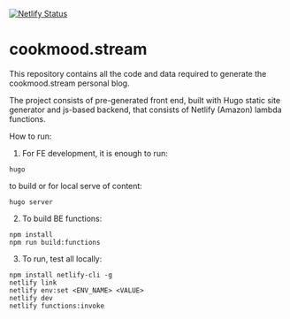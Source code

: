 [![Netlify Status](https://api.netlify.com/api/v1/badges/5ce6eccf-df68-41d7-864b-380528adda72/deploy-status)](https://app.netlify.com/sites/cookmood/deploys)
# cookmood.stream

This repository contains all the code and data required to generate the cookmood.stream personal blog.

The project consists of pre-generated front end, built with Hugo static site generator and js-based backend, that consists of Netlify (Amazon) lambda functions.

How to run:

1. For FE development, it is enough to run:
```
hugo
```
to build or for local serve of content:
```
hugo server
```
2. To build BE functions:
```
npm install
npm run build:functions
```
3. To run, test all locally:
```
npm install netlify-cli -g
netlify link
netlify env:set <ENV_NAME> <VALUE>
netlify dev
netlify functions:invoke
```